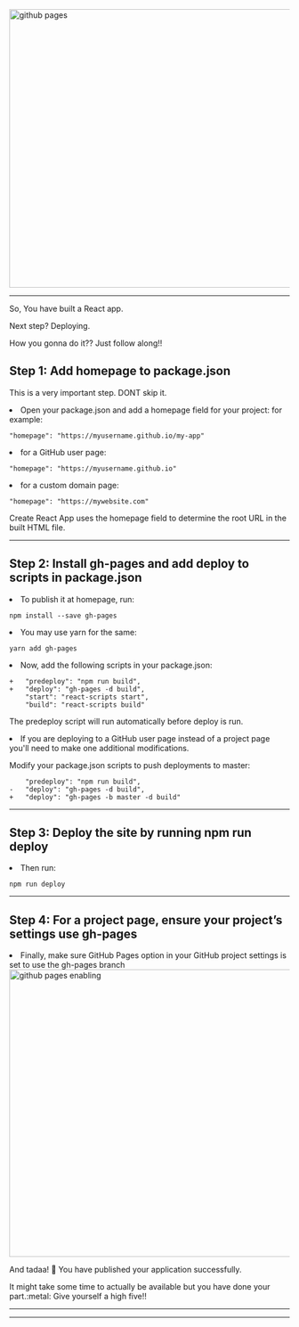 <img  width="700" height="500" alt="github pages" src="https://user-images.githubusercontent.com/30548190/88172166-29d3b380-cc3e-11ea-816f-73fbee51d467.jpeg">
<hr>

<p>So, You have built a React app. </p>
<p>Next step? Deploying. </p>
<p>How you gonna do it?? Just follow along!! </p>

## Step 1: Add homepage to package.json
This is a very important step. DONT skip it.

<li> Open your package.json and add a homepage field for your project:
for example: </li>

```"homepage": "https://myusername.github.io/my-app"```

<li> for a GitHub user page:</li>

```"homepage": "https://myusername.github.io"```

<li> for a custom domain page:</li>

```"homepage": "https://mywebsite.com"```



Create React App uses the homepage field to determine the root URL in the built HTML file.

<hr>


## Step 2: Install gh-pages and add deploy to scripts in package.json

<li>To publish it at homepage, run:</li>

```npm install --save gh-pages```

<li>You may use yarn for the same:</li>

```yarn add gh-pages```

<li>Now, add the following scripts in your package.json:</li>

``` 
+   "predeploy": "npm run build",
+   "deploy": "gh-pages -d build",
    "start": "react-scripts start",
    "build": "react-scripts build" 
```
    
The predeploy script will run automatically before deploy is run.

<li>If you are deploying to a GitHub user page instead of a project page you'll need to make one additional modifications.

Modify your package.json scripts to push deployments to master:</li>

``` 
    "predeploy": "npm run build",
-   "deploy": "gh-pages -d build",
+   "deploy": "gh-pages -b master -d build"

```

<hr>


## Step 3: Deploy the site by running npm run deploy

<li>Then run:</li>
    
```npm run deploy```

<hr>


## Step 4: For a project page, ensure your project’s settings use gh-pages

<li>Finally, make sure GitHub Pages option in your GitHub project settings is set to use the gh-pages branch</li>
<img align = 'center' width="516" alt="github pages enabling" src="https://user-images.githubusercontent.com/30548190/88172305-669faa80-cc3e-11ea-9608-f609fc467493.png">


And tadaa! :tada:  You have published your application successfully. 
<p>It might take some time to actually be available but you have done your part.:metal: Give yourself a high five!!</p>
 <hr>
 <hr>

